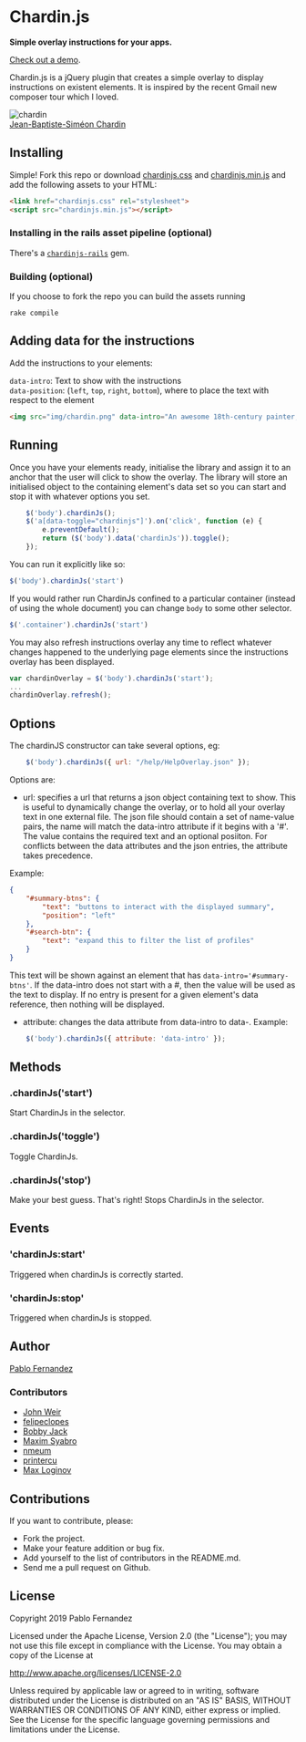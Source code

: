 # Chardin.js

**Simple overlay instructions for your apps.**

[Check out a demo](http://heelhook.github.com/chardin.js/).

Chardin.js is a jQuery plugin that creates a simple overlay to display instructions on existent elements. It is inspired by
the recent Gmail new composer tour which I loved.

![chardin](https://raw.github.com/heelhook/chardin.js/master/example/img/chardin.png "chardin")  
[Jean-Baptiste-Siméon Chardin](http://en.wikipedia.org/wiki/Jean-Baptiste-Sim%C3%A9on_Chardin)

## Installing

Simple! Fork this repo or download [chardinjs.css][0] and [chardinjs.min.js][1] and add the following assets to your HTML:

```HTML
<link href="chardinjs.css" rel="stylesheet">
<script src="chardinjs.min.js"></script>
```

### Installing in the rails asset pipeline (optional) 

There's a [`chardinjs-rails`](https://github.com/heelhook/chardin.js-rails) gem.

### Building (optional)

If you choose to fork the repo you can build the assets running

    rake compile


## Adding data for the instructions

Add the instructions to your elements:

`data-intro`: Text to show with the instructions  
`data-position`: (`left`, `top`, `right`, `bottom`), where to place the text with respect to the element

```HTML
<img src="img/chardin.png" data-intro="An awesome 18th-century painter, who found beauty in everyday, common things." data-position="right" />
```

## Running

Once you have your elements ready, initialise the library and assign it to an anchor that the user will click to show the overlay. 
The library will store an initialised object to the containing element's data set so you can start and stop it with whatever options you set.

```Javascript
	$('body').chardinJs();
	$('a[data-toggle="chardinjs"]').on('click', function (e) {
		e.preventDefault();
		return ($('body').data('chardinJs')).toggle();
	});
````

You can run it explicitly like so:

```Javascript
$('body').chardinJs('start')
```

If you would rather run ChardinJs confined to a particular container (instead of using the whole document) you can
change `body` to some other selector.

```Javascript
$('.container').chardinJs('start')
```

You may also refresh instructions overlay any time to reflect whatever changes happened to the underlying page elements since the instructions overlay has been displayed.

```Javascript
var chardinOverlay = $('body').chardinJs('start');
...
chardinOverlay.refresh();
```

## Options

The chardinJS constructor can take several options, eg:

```Javascript
	$('body').chardinJs({ url: "/help/HelpOverlay.json" });
```
Options are:

 - url: specifies a url that returns a json object containing text to show. This is useful to dynamically change the overlay, or to hold all your overlay text in one external file. 
The json file should contain a set of name-value pairs, the name will match the data-intro attribute if it begins with a '#'. The value contains the required text and an optional posiiton.
For conflicts between the data attributes and the json entries, the attribute takes precedence.

Example:

```json
{
    "#summary-btns": {
        "text": "buttons to interact with the displayed summary",
        "position": "left"
    },
    "#search-btn": { 
        "text": "expand this to filter the list of profiles" 
    }
}
```

This text will be shown against an element that has `data-intro='#summary-btns'`. If the data-intro does not start with a #, then the value will be used as the text to display. 
If no entry is present for a given element's data reference, then nothing will be displayed.

 - attribute: changes the data attribute from data-intro to data-<as specified>.
Example:
```Javascript
    $('body').chardinJs({ attribute: 'data-intro' });
```


## Methods

### .chardinJs('start')

Start ChardinJs in the selector.

### .chardinJs('toggle')

Toggle ChardinJs.

### .chardinJs('stop')

Make your best guess. That's right! Stops ChardinJs in the selector.

## Events

### 'chardinJs:start'

Triggered when chardinJs is correctly started.

### 'chardinJs:stop'

Triggered when chardinJs is stopped.

## Author

[Pablo Fernandez][2]

### Contributors

 * [John Weir](https://github.com/jweir)
 * [felipeclopes](https://github.com/felipeclopes)
 * [Bobby Jack](https://github.com/fiveminuteargument)
 * [Maxim Syabro](https://github.com/syabro)
 * [nmeum](https://github.com/nmeum)
 * [printercu](https://github.com/printercu)
 * [Max Loginov](https://github.com/maxloginov)

## Contributions

If you want to contribute, please:

  * Fork the project.
  * Make your feature addition or bug fix.
  * Add yourself to the list of contributors in the README.md.
  * Send me a pull request on Github.

## License

Copyright 2019 Pablo Fernandez

Licensed under the Apache License, Version 2.0 (the "License");
you may not use this file except in compliance with the License.
You may obtain a copy of the License at

http://www.apache.org/licenses/LICENSE-2.0

Unless required by applicable law or agreed to in writing, software
distributed under the License is distributed on an "AS IS" BASIS,
WITHOUT WARRANTIES OR CONDITIONS OF ANY KIND, either express or implied.
See the License for the specific language governing permissions and
limitations under the License.

 [0]: https://github.com/heelhook/chardin.js/blob/master/chardinjs.css
 [1]: https://github.com/heelhook/chardin.js/blob/master/chardinjs.min.js
 [2]: https://github.com/heelhook
